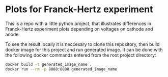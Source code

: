 # Plots for Franck-Hertz experiment

This is a repo with a little python project, that illustrates differences in Franck-Hertz experiment plots depending on voltages on cathode and anode.

To see the result locally it is neccesary to clone this repository, then build docker image for this project and run generated image. It can be done with the following docker commands entered from the root project directory:


```bash
docker build -t generated_image_name .
docker run --rm -p 8888:8888 generated_image_name
```